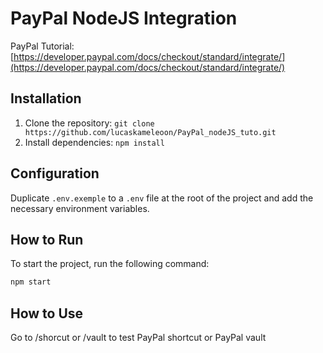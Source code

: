 # PayPal NodeJS Integration

PayPal Tutorial: [https://developer.paypal.com/docs/checkout/standard/integrate/](https://developer.paypal.com/docs/checkout/standard/integrate/)

## Installation

1. Clone the repository: `git clone https://github.com/lucaskameleoon/PayPal_nodeJS_tuto.git`
2. Install dependencies: `npm install`

## Configuration

Duplicate `.env.exemple` to a `.env` file at the root of the project and add the necessary environment variables.

## How to Run

To start the project, run the following command:

```bash
npm start
```

## How to Use

Go to /shorcut or /vault to test PayPal shortcut or PayPal vault
